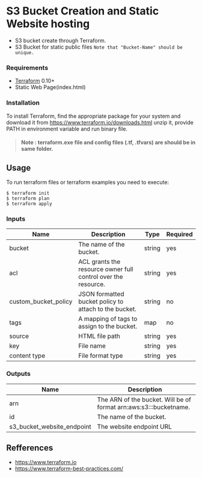 # S3 Bucket Creation and Static Website hosting
* S3 bucket create through Terraform. 
* S3 Bucket for static public files
`Note that "Bucket-Name" should be unique.`


### Requirements
* [Terraform](https://www.terraform.io/downloads.html) 0.10+
* Static Web Page(index.html)
### Installation
To install Terraform, find the appropriate package for your system and download it from  https://www.terraform.io/downloads.html
unzip it, provide PATH in environment variable and run binary file.
> #### Note : terraform.exe file and config files (.tf, .tfvars) are should be in same folder.

## Usage
To run terraform files or terraform examples you need to execute:
```
$ terraform init
$ terraform plan
$ terraform apply
```


### Inputs
| Name | Description | Type | Required |
| ------ | ------ | ------ | ------ |
| bucket | The name of the bucket. | string | yes |
| acl | ACL grants the resource owner full control over the resource. | string | yes |
| custom_bucket_policy | JSON formatted bucket policy to attach to the bucket. | string | no |
| tags | A mapping of tags to assign to the bucket. | map | no |
| source | HTML file path | string | yes |
| key | File name | string | yes |
| content type | File format type | string | yes |


### Outputs
| Name | Description | 
| ------ | ------ | 
| arn | The ARN of the bucket. Will be of format arn:aws:s3:::bucketname.| 
| id | The name of the bucket. | 
| s3_bucket_website_endpoint | The website endpoint URL |


## Refferences
- https://www.terraform.io
- https://www.terraform-best-practices.com/
